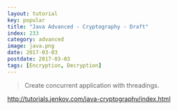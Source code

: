 ```yaml
---
layout: tutorial
key: popular
title: "Java Advanced - Cryptography - Draft"
index: 233
category: advanced
image: java.png
date: 2017-03-03
postdate: 2017-03-03
tags: [Encryption, Decryption]
---
```


> Create concurrent application with threadings.


http://tutorials.jenkov.com/java-cryptography/index.html

